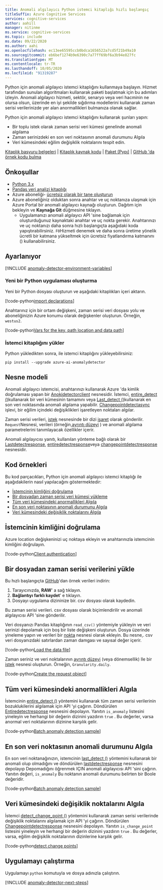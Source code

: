 ```yaml
---
title: Anomali algılayıcı Python istemci kitaplığı hızlı başlangıç
titleSuffix: Azure Cognitive Services
services: cognitive-services
author: aahill
manager: nitinme
ms.service: cognitive-services
ms.topic: include
ms.date: 09/22/2020
ms.author: aahi
ms.openlocfilehash: ec13ee65595ccb0bdca1656522a7cd5f21b49a10
ms.sourcegitcommit: eb6bef1274b9e6390c7a77ff69bf6a3b94e827fc
ms.translationtype: MT
ms.contentlocale: tr-TR
ms.lasthandoff: 10/05/2020
ms.locfileid: "91319287"
---
```

Python için anomali algılayıcı istemci kitaplığını kullanmaya başlayın. Hizmet tarafından sunulan algoritmaları kullanarak paketi başlatmak için bu adımları izleyin. Anomali algılayıcı hizmeti, sektör, senaryo veya veri hacminin ne olursa olsun, üzerinde en iyi şekilde sığdırma modellerini kullanarak zaman serisi verilerinizde yer alan anormallikleri bulmanıza olanak sağlar.

Python için anomali algılayıcı istemci kitaplığını kullanarak şunları yapın:

* Bir toplu istek olarak zaman serisi veri kümesi genelinde anomali algılama
* Zaman serinizdeki en son veri noktasının anomali durumunu Algıla
* Veri kümesindeki eğilim değişiklik noktalarını tespit edin.

[Kitaplık başvuru belgeleri](https://go.microsoft.com/fwlink/?linkid=2090370)  |  [Kitaplık kaynak kodu](https://github.com/Azure/azure-sdk-for-python/tree/master/sdk/cognitiveservices/azure-cognitiveservices-anomalydetector)  |  [Paket (Pypı)](https://pypi.org/project/azure-ai-anomalydetector/)  |  [GitHub 'da örnek kodu bulma](https://github.com/Azure-Samples/AnomalyDetector/blob/master/quickstarts/sdk/python-sdk-sample.py)

## <a name="prerequisites"></a>Önkoşullar

* [Python 3.x](https://www.python.org/)
* [Pandas veri analizi kitaplığı](https://pandas.pydata.org/)
* Azure aboneliği- [ücretsiz olarak bir tane oluşturun](https://azure.microsoft.com/free/cognitive-services)
* Azure aboneliğiniz olduktan sonra <a href="https://ms.portal.azure.com/#create/Microsoft.CognitiveServicesAnomalyDetector"  title=" "  target="_blank"> <span class="docon docon-navigate-external x-hidden-focus"></span> </a> anahtar ve uç noktanıza ulaşmak için Azure Portal bir anomali algılayıcı kaynağı oluşturun. Dağıtım için bekleyin ve **Kaynağa Git** düğmesine tıklayın.
    * Uygulamanızı anomali algılayıcı API 'sine bağlamak için oluşturduğunuz kaynaktaki anahtar ve uç nokta gerekir. Anahtarınızı ve uç noktanızı daha sonra hızlı başlangıçta aşağıdaki koda yapıştırabilirsiniz.
    `F0`Hizmeti denemek ve daha sonra üretime yönelik ücretli bir katmana yükseltmek için ücretsiz fiyatlandırma katmanını () kullanabilirsiniz.


## <a name="setting-up"></a>Ayarlanıyor

[!INCLUDE [anomaly-detector-environment-variables](../environment-variables.md)]

### <a name="create-a-new-python-application"></a>Yeni bir Python uygulaması oluşturma

 Yeni bir Python dosyası oluşturun ve aşağıdaki kitaplıkları içeri aktarın.

[!code-python[import declarations](~/samples-anomaly-detector/quickstarts/sdk/python-sdk-sample.py?name=imports)]

Anahtarınız için bir ortam değişkeni, zaman serisi veri dosyası yolu ve aboneliğinizin Azure konumu olarak değişkenler oluşturun. Örneğin, `westus2`.

[!code-python[Vars for the key, path location and data path](~/samples-anomaly-detector/quickstarts/sdk/python-sdk-sample.py?name=initVars)]

### <a name="install-the-client-library"></a>İstemci kitaplığını yükler

Python yükledikten sonra, ile istemci kitaplığını yükleyebilirsiniz:

```console
pip install --upgrade azure-ai-anomalydetector
```

## <a name="object-model"></a>Nesne modeli

Anomali algılayıcı istemcisi, anahtarınızı kullanarak Azure 'da kimlik doğrulaması yapan bir [Anokidetectorclient](https://docs.microsoft.com/python/api/azure-cognitiveservices-anomalydetector/azure.cognitiveservices.anomalydetector.anomalydetectorclient?view=azure-python) nesnesidir. İstemci, [entire_detect ()](https://docs.microsoft.com/python/api/azure-cognitiveservices-anomalydetector/azure.cognitiveservices.anomalydetector.anomalydetectorclient?view=azure-python#entire-detect-body--custom-headers-none--raw-false----operation-config-)kullanarak bir veri kümesinin tamamını veya [Last_detect ()](https://docs.microsoft.com/python/api/azure-cognitiveservices-anomalydetector/azure.cognitiveservices.anomalydetector.anomalydetectorclient?view=azure-python#last-detect-body--custom-headers-none--raw-false----operation-config-)kullanarak en son veri noktasında anomali algılama yapabilir. [Changepointdetectasync](https://go.microsoft.com/fwlink/?linkid=2090370) işlevi, bir eğilim içindeki değişiklikleri işaretleyen noktaları algılar.

Zaman serisi verileri, [istek](https://docs.microsoft.com/python/api/azure-cognitiveservices-anomalydetector/azure.cognitiveservices.anomalydetector.models.request?view=azure-python) nesnesinde bir dizi [işaret](https://docs.microsoft.com/python/api/azure-cognitiveservices-anomalydetector/azure.cognitiveservices.anomalydetector.models.point?view=azure-python) olarak gönderilir. `Request`Nesnesi, verileri (örneğin,[ayrıntı düzeyi](https://docs.microsoft.com/python/api/azure-cognitiveservices-anomalydetector/azure.cognitiveservices.anomalydetector.models.granularity?view=azure-python) ) ve anomali algılama parametrelerini tanımlayacak özellikler içerir.

Anomali algılayıcısı yanıtı, kullanılan yönteme bağlı olarak bir [Lastdetectresponse](https://docs.microsoft.com/python/api/azure-cognitiveservices-anomalydetector/azure.cognitiveservices.anomalydetector.models.lastdetectresponse?view=azure-python), [entiredetectresponse](https://docs.microsoft.com/python/api/azure-cognitiveservices-anomalydetector/azure.cognitiveservices.anomalydetector.models.entiredetectresponse?view=azure-python)veya [changepointdetectresponse](https://go.microsoft.com/fwlink/?linkid=2090370) nesnesidir.

## <a name="code-examples"></a>Kod örnekleri

Bu kod parçacıkları, Python için anomali algılayıcı istemci kitaplığı ile aşağıdakilerin nasıl yapılacağını göstermektedir:

* [İstemcinin kimliğini doğrulama](#authenticate-the-client)
* [Bir dosyadan zaman serisi veri kümesi yükleme](#load-time-series-data-from-a-file)
* [Tüm veri kümesindeki anormallikleri Algıla](#detect-anomalies-in-the-entire-data-set)
* [En son veri noktasının anomali durumunu Algıla](#detect-the-anomaly-status-of-the-latest-data-point)
* [Veri kümesindeki değişiklik noktalarını Algıla](#detect-change-points-in-the-data-set)

## <a name="authenticate-the-client"></a>İstemcinin kimliğini doğrulama

Azure location değişkeninizi uç noktaya ekleyin ve anahtarınızla istemcinin kimliğini doğrulayın.

[!code-python[Client authentication](~/samples-anomaly-detector/quickstarts/sdk/python-sdk-sample.py?name=client)]

## <a name="load-time-series-data-from-a-file"></a>Bir dosyadan zaman serisi verilerini yükle

Bu hızlı başlangıçta [GitHub](https://github.com/Azure-Samples/AnomalyDetector/blob/master/example-data/request-data.csv)'dan örnek verileri indirin:
1. Tarayıcınızda, **RAW**' a sağ tıklayın.
2. **Bağlantıyı farklı kaydet**' e tıklayın.
3. Dosyayı uygulama dizininize bir. csv dosyası olarak kaydedin.

Bu zaman serisi verileri. csv dosyası olarak biçimlendirilir ve anomali algılayıcısı API 'sine gönderilir.

Veri dosyanızı Pandas kitaplığının `read_csv()` yöntemiyle yükleyin ve veri serinizi depolamak için boş bir liste değişkeni oluşturun. Dosya üzerinde yineleme yapın ve verileri bir [nokta](https://docs.microsoft.com/python/api/azure-cognitiveservices-anomalydetector/azure.cognitiveservices.anomalydetector.models.point?view=azure-python) nesnesi olarak ekleyin. Bu nesne,. csv veri dosyanızdaki satırlardan zaman damgası ve sayısal değer içerir.

[!code-python[Load the data file](~/samples-anomaly-detector/quickstarts/sdk/python-sdk-sample.py?name=loadDataFile)]

Zaman seriniz ve veri noktalarının [ayrıntı düzeyi](https://docs.microsoft.com/python/api/azure-cognitiveservices-anomalydetector/azure.cognitiveservices.anomalydetector.models.granularity?view=azure-python) (veya dönemsellik) Ile bir [istek](https://docs.microsoft.com/python/api/azure-cognitiveservices-anomalydetector/azure.cognitiveservices.anomalydetector.models.request?view=azure-python) nesnesi oluşturun. Örneğin, `Granularity.daily`.

[!code-python[Create the request object](~/samples-anomaly-detector/quickstarts/sdk/python-sdk-sample.py?name=request)]

## <a name="detect-anomalies-in-the-entire-data-set"></a>Tüm veri kümesindeki anormallikleri Algıla

İstemcinin [entire_detect ()](https://docs.microsoft.com/python/api/azure-cognitiveservices-anomalydetector/azure.cognitiveservices.anomalydetector.anomalydetectorclient?view=azure-python#entire-detect-body--custom-headers-none--raw-false----operation-config-) yöntemini kullanarak tüm zaman serisi verilerinin bozuklukilerini algılamak için API 'yi çağırın. Döndürülen [Entiredetectresponse](https://docs.microsoft.com/python/api/azure-cognitiveservices-anomalydetector/azure.cognitiveservices.anomalydetector.models.entiredetectresponse?view=azure-python) nesnesini depolayın. Yanıtın `is_anomaly` listesini yineleyin ve herhangi bir değerin dizinini yazdırın `true` . Bu değerler, varsa anormal veri noktalarının dizinine karşılık gelir.

[!code-python[Batch anomaly detection sample](~/samples-anomaly-detector/quickstarts/sdk/python-sdk-sample.py?name=detectAnomaliesBatch)]

## <a name="detect-the-anomaly-status-of-the-latest-data-point"></a>En son veri noktasının anomali durumunu Algıla

En son veri noktanağınızın, istemcinin [last_detect ()](https://docs.microsoft.com/python/api/azure-cognitiveservices-anomalydetector/azure.cognitiveservices.anomalydetector.anomalydetectorclient?view=azure-python#last-detect-body--custom-headers-none--raw-false----operation-config-) yöntemini kullanarak bir anomali olup olmadığını ve döndürülen [lastdetectresponse](https://docs.microsoft.com/python/api/azure-cognitiveservices-anomalydetector/azure.cognitiveservices.anomalydetector.models.lastdetectresponse?view=azure-python) nesnesini depolayıp Depomadığını öğrenmek IÇIN anomali algılayıcısı API 'sini çağırın. Yanıtın değeri, `is_anomaly` Bu noktanın anomali durumunu belirten bir Boole değeridir.  

[!code-python[Batch anomaly detection sample](~/samples-anomaly-detector/quickstarts/sdk/python-sdk-sample.py?name=latestPointDetection)]

## <a name="detect-change-points-in-the-data-set"></a>Veri kümesindeki değişiklik noktalarını Algıla

İstemci [detect_change_point ()](https://go.microsoft.com/fwlink/?linkid=2090370) yöntemini kullanarak zaman serisi verilerinde değişiklik noktalarını algılamak için API 'yi çağırın. Döndürülen [Changepointdetectresponse](https://go.microsoft.com/fwlink/?linkid=2090370) nesnesini depolayın. Yanıtın `is_change_point` listesini yineleyin ve herhangi bir değerin dizinini yazdırın `true` . Bu değerler, varsa, eğilim değişiklik noktalarının dizinlerine karşılık gelir.

[!code-python[detect change points](~/samples-anomaly-detector/quickstarts/sdk/python-sdk-sample.py?name=changePointDetection)]

## <a name="run-the-application"></a>Uygulamayı çalıştırma

Uygulamayı `python` komutuyla ve dosya adınızla çalıştırın.

[!INCLUDE [anomaly-detector-next-steps](../quickstart-cleanup-next-steps.md)]
